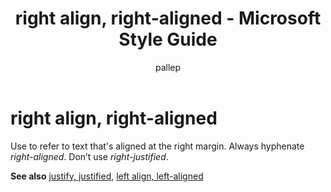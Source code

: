 ﻿---
title: right align, right-aligned - Microsoft Style Guide
author: pallep
ms.author: pallep
ms.date: 01/19/2018
ms.topic: article
ms.prod: non-product-specific
---

# right align, right-aligned

Use to refer to text that's aligned at the right margin. Always hyphenate *right-aligned*. Don’t use *right-justified*.

**See also** [justify, justified](/style-guide/a-z-word-list-term-collections/j/justify-justified), [left align, left-aligned](/style-guide/a-z-word-list-term-collections/l/left-align-left-aligned)
